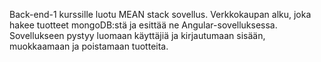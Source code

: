 Back-end-1 kurssille luotu MEAN stack sovellus. 
Verkkokaupan alku, joka hakee tuotteet mongoDB:stä ja esittää ne Angular-sovelluksessa. 
Sovellukseen pystyy luomaan käyttäjiä ja kirjautumaan sisään, muokkaamaan ja poistamaan tuotteita.
